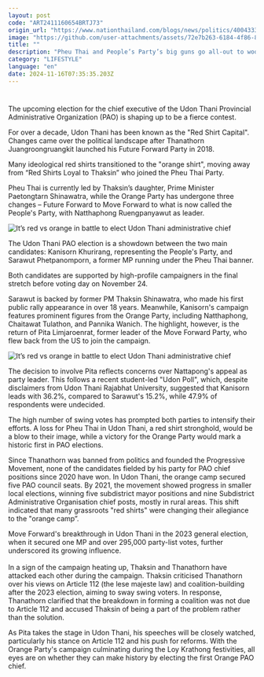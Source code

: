 ```yaml
---
layout: post
code: "ART2411160654BRTJ73"
origin_url: "https://www.nationthailand.com/blogs/news/politics/40043339"
image: "https://github.com/user-attachments/assets/72e7b263-6184-4f86-8bfa-825b8132dd63"
title: ""
description: "Pheu Thai and People’s Party’s big guns go all-out to woo swing voters"
category: "LIFESTYLE"
language: "en"
date: 2024-11-16T07:35:35.203Z
---
```


# 









The upcoming election for the chief executive of the Udon Thani Provincial Administrative Organization (PAO) is shaping up to be a fierce contest.

For over a decade, Udon Thani has been known as the "Red Shirt Capital". Changes came over the political landscape after Thanathorn Juangroongruangkit launched his Future Forward Party in 2018.

Many ideological red shirts transitioned to the "orange shirt", moving away from “Red Shirts Loyal to Thaksin” who joined the Pheu Thai Party.

Pheu Thai is currently led by Thaksin’s daughter, Prime Minister Paetongtarn Shinawatra, while the Orange Party has undergone three changes – Future Forward to Move Forward to what is now called the People's Party, with Natthaphong Ruengpanyawut as leader.

  ![It’s red vs orange in battle to elect Udon Thani administrative chief](https://github.com/user-attachments/assets/57363df2-0db5-480b-8c7e-7a6f61cb5300)

The Udon Thani PAO election is a showdown between the two main candidates: Kanisorn Khurirang, representing the People's Party, and Sarawut Phetpanomporn, a former MP running under the Pheu Thai banner.

Both candidates are supported by high-profile campaigners in the final stretch before voting day on November 24.

Sarawut is backed by former PM Thaksin Shinawatra, who made his first public rally appearance in over 18 years. Meanwhile, Kanisorn's campaign features prominent figures from the Orange Party, including Natthaphong, Chaitawat Tulathon, and Pannika Wanich. The highlight, however, is the return of Pita Limjaroenrat, former leader of the Move Forward Party, who flew back from the US to join the campaign.

  ![It’s red vs orange in battle to elect Udon Thani administrative chief](https://github.com/user-attachments/assets/78d6dcde-2842-4dea-a354-c2cc1f5896bf)

The decision to involve Pita reflects concerns over Nattapong's appeal as party leader. This follows a recent student-led "Udon Poll", which, despite disclaimers from Udon Thani Rajabhat University, suggested that Kanisorn leads with 36.2%, compared to Sarawut's 15.2%, while 47.9% of respondents were undecided.

The high number of swing votes has prompted both parties to intensify their efforts. A loss for Pheu Thai in Udon Thani, a red shirt stronghold, would be a blow to their image, while a victory for the Orange Party would mark a historic first in PAO elections.

Since Thanathorn was banned from politics and founded the Progressive Movement, none of the candidates fielded by his party for PAO chief positions since 2020 have won. In Udon Thani, the orange camp secured five PAO council seats. By 2021, the movement showed progress in smaller local elections, winning five subdistrict mayor positions and nine Subdistrict Administrative Organisation chief posts, mostly in rural areas. This shift indicated that many grassroots "red shirts" were changing their allegiance to the "orange camp”.

Move Forward's breakthrough in Udon Thani in the 2023 general election, when it secured one MP and over 295,000 party-list votes, further underscored its growing influence.  
   
In a sign of the campaign heating up, Thaksin and Thanathorn have attacked each other during the campaign. Thaksin criticised Thanathorn over his views on Article 112 (the lese majeste law) and coalition-building after the 2023 election, aiming to sway swing voters. In response, Thanathorn clarified that the breakdown in forming a coalition was not due to Article 112 and accused Thaksin of being a part of the problem rather than the solution.

As Pita takes the stage in Udon Thani, his speeches will be closely watched, particularly his stance on Article 112 and his push for reforms. With the Orange Party's campaign culminating during the Loy Krathong festivities, all eyes are on whether they can make history by electing the first Orange PAO chief.